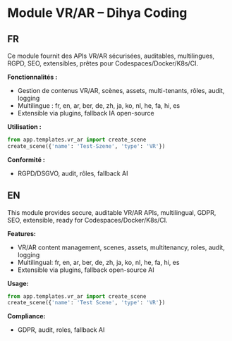# Module VR/AR – Dihya Coding

## FR
Ce module fournit des APIs VR/AR sécurisées, auditables, multilingues, RGPD, SEO, extensibles, prêtes pour Codespaces/Docker/K8s/CI.

**Fonctionnalités :**
- Gestion de contenus VR/AR, scènes, assets, multi-tenants, rôles, audit, logging
- Multilingue : fr, en, ar, ber, de, zh, ja, ko, nl, he, fa, hi, es
- Extensible via plugins, fallback IA open-source

**Utilisation :**
```python
from app.templates.vr_ar import create_scene
create_scene({'name': 'Test-Szene', 'type': 'VR'})
```

**Conformité :**
- RGPD/DSGVO, audit, rôles, fallback AI

## EN
This module provides secure, auditable VR/AR APIs, multilingual, GDPR, SEO, extensible, ready for Codespaces/Docker/K8s/CI.

**Features:**
- VR/AR content management, scenes, assets, multitenancy, roles, audit, logging
- Multilingual: fr, en, ar, ber, de, zh, ja, ko, nl, he, fa, hi, es
- Extensible via plugins, fallback open-source AI

**Usage:**
```python
from app.templates.vr_ar import create_scene
create_scene({'name': 'Test Scene', 'type': 'VR'})
```

**Compliance:**
- GDPR, audit, roles, fallback AI
